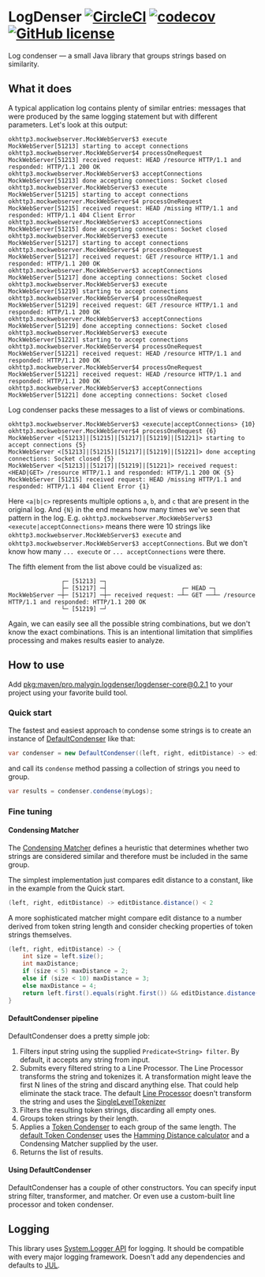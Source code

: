 # LogDenser [![CircleCI](https://dl.circleci.com/status-badge/img/gh/malyginvv/logdenser/tree/main.svg?style=shield)](https://dl.circleci.com/status-badge/redirect/gh/malyginvv/logdenser/tree/main) [![codecov](https://codecov.io/gh/malyginvv/logdenser/graph/badge.svg?token=JRST9RSKKX)](https://codecov.io/gh/malyginvv/logdenser) [![GitHub license](https://img.shields.io/badge/license-MIT-blue.svg)](https://raw.githubusercontent.com/malyginvv/logdenser/main/LICENSE)

Log condenser — a small Java library that groups strings based on similarity.

## What it does

A typical application log contains plenty of similar entries: messages that were produced by the same logging statement but with different parameters.
Let's look at this output:
```
okhttp3.mockwebserver.MockWebServer$3 execute
MockWebServer[51213] starting to accept connections
okhttp3.mockwebserver.MockWebServer$4 processOneRequest
MockWebServer[51213] received request: HEAD /resource HTTP/1.1 and responded: HTTP/1.1 200 OK
okhttp3.mockwebserver.MockWebServer$3 acceptConnections
MockWebServer[51213] done accepting connections: Socket closed
okhttp3.mockwebserver.MockWebServer$3 execute
MockWebServer[51215] starting to accept connections
okhttp3.mockwebserver.MockWebServer$4 processOneRequest
MockWebServer[51215] received request: HEAD /missing HTTP/1.1 and responded: HTTP/1.1 404 Client Error
okhttp3.mockwebserver.MockWebServer$3 acceptConnections
MockWebServer[51215] done accepting connections: Socket closed
okhttp3.mockwebserver.MockWebServer$3 execute
MockWebServer[51217] starting to accept connections
okhttp3.mockwebserver.MockWebServer$4 processOneRequest
MockWebServer[51217] received request: GET /resource HTTP/1.1 and responded: HTTP/1.1 200 OK
okhttp3.mockwebserver.MockWebServer$3 acceptConnections
MockWebServer[51217] done accepting connections: Socket closed
okhttp3.mockwebserver.MockWebServer$3 execute
MockWebServer[51219] starting to accept connections
okhttp3.mockwebserver.MockWebServer$4 processOneRequest
MockWebServer[51219] received request: GET /resource HTTP/1.1 and responded: HTTP/1.1 200 OK
okhttp3.mockwebserver.MockWebServer$3 acceptConnections
MockWebServer[51219] done accepting connections: Socket closed
okhttp3.mockwebserver.MockWebServer$3 execute
MockWebServer[51221] starting to accept connections
okhttp3.mockwebserver.MockWebServer$4 processOneRequest
MockWebServer[51221] received request: HEAD /resource HTTP/1.1 and responded: HTTP/1.1 200 OK
okhttp3.mockwebserver.MockWebServer$4 processOneRequest
MockWebServer[51221] received request: HEAD /resource HTTP/1.1 and responded: HTTP/1.1 200 OK
okhttp3.mockwebserver.MockWebServer$3 acceptConnections
MockWebServer[51221] done accepting connections: Socket closed
```
Log condenser packs these messages to a list of views or combinations.
```
okhttp3.mockwebserver.MockWebServer$3 <execute|acceptConnections> {10}
okhttp3.mockwebserver.MockWebServer$4 processOneRequest {6}
MockWebServer <[51213]|[51215]|[51217]|[51219]|[51221]> starting to accept connections {5}
MockWebServer <[51213]|[51215]|[51217]|[51219]|[51221]> done accepting connections: Socket closed {5}
MockWebServer <[51213]|[51217]|[51219]|[51221]> received request: <HEAD|GET> /resource HTTP/1.1 and responded: HTTP/1.1 200 OK {5}
MockWebServer [51215] received request: HEAD /missing HTTP/1.1 and responded: HTTP/1.1 404 Client Error {1}
```
Here `<a|b|c>` represents multiple options `a`, `b`, and `c` that are present in the original log. 
And `{N}` in the end means how many times we've seen that pattern in the log.
E.g. `okhttp3.mockwebserver.MockWebServer$3 <execute|acceptConnections>` means there were 10 strings like 
`okhttp3.mockwebserver.MockWebServer$3 execute` and `okhttp3.mockwebserver.MockWebServer$3 acceptConnections`.
But we don't know how many `... execute` or `... acceptConnections` were there.

The fifth element from the list above could be visualized as:
```
               ┌─ [51213] ─┐
               ├─ [51217] ─┤                     ┌─ HEAD ─┐
MockWebServer ─┼─ [51217] ─┼─ received request: ─┴─ GET ──┴─ /resource HTTP/1.1 and responded: HTTP/1.1 200 OK
               └─ [51219] ─┘
```
Again, we can easily see all the possible string combinations, but we don't know the exact combinations.
This is an intentional limitation that simplifies processing and makes results easier to analyze.

## How to use
Add [pkg:maven/pro.malygin.logdenser/logdenser-core@0.2.1](https://central.sonatype.com/artifact/pro.malygin.logdenser/logdenser-core/overview) to your project using your favorite build tool.

### Quick start
The fastest and easiest approach to condense some strings is to create an instance of [DefaultCondenser](https://github.com/malyginvv/logdenser/blob/main/core/src/main/java/pro/malygin/logdenser/condenser/DefaultCondenser.java) like that:
```java
var condenser = new DefaultCondenser((left, right, editDistance) -> editDistance.distance() < 2);
```
and call its `condense` method passing a collection of strings you need to group.
```java
var results = condenser.condense(myLogs);
```

### Fine tuning
#### Condensing Matcher
The [Condensing Matcher](https://github.com/malyginvv/logdenser/blob/main/core/src/main/java/pro/malygin/logdenser/condenser/CondensingMatcher.java) defines a heuristic that determines whether two strings are considered similar and 
therefore must be included in the same group.

The simplest implementation just compares edit distance to a constant, like in the example from the Quick start.
```java
(left, right, editDistance) -> editDistance.distance() < 2
```
A more sophisticated matcher might compare edit distance to a number derived from token string length and 
consider checking properties of token strings themselves.
```java
(left, right, editDistance) -> {
    int size = left.size();
    int maxDistance;
    if (size < 5) maxDistance = 2;
    else if (size < 10) maxDistance = 3;
    else maxDistance = 4;
    return left.first().equals(right.first()) && editDistance.distance() < maxDistance;
}
```

#### DefaultCondenser pipeline
DefaultCondenser does a pretty simple job:
1. Filters input string using the supplied `Predicate<String> filter`. By default, it accepts any string from input.
2. Submits every filtered string to a Line Processor. 
The Line Processor transforms the string and tokenizes it. 
A transformation might leave the first N lines of the string and discard anything else. That could help eliminate the stack trace. 
The default [Line Processor](https://github.com/malyginvv/logdenser/blob/main/core/src/main/java/pro/malygin/logdenser/processor/LineProcessor.java) doesn't transform the string and uses the [SingleLevelTokenizer](https://github.com/malyginvv/logdenser/blob/main/core/src/main/java/pro/malygin/logdenser/tokenizer/SingleLevelTokenizer.java)
3. Filters the resulting token strings, discarding all empty ones.
4. Groups token strings by their length.
5. Applies a [Token Condenser](https://github.com/malyginvv/logdenser/blob/main/core/src/main/java/pro/malygin/logdenser/condenser/TokenCondenser.java) to each group of the same length. 
The [default Token Condenser](https://github.com/malyginvv/logdenser/blob/main/core/src/main/java/pro/malygin/logdenser/condenser/SameLengthTokenCondenser.java) uses the [Hamming Distance calculator](https://github.com/malyginvv/logdenser/blob/main/core/src/main/java/pro/malygin/logdenser/distance/HammingDistanceCalculator.java) and a Condensing Matcher supplied by the user.
6. Returns the list of results. 

#### Using DefaultCondenser
DefaultCondenser has a couple of other constructors. You can specify input string filter, transformer, and matcher.
Or even use a custom-built line processor and token condenser. 

## Logging
This library uses [System.Logger API](https://docs.oracle.com/en/java/javase/17/docs/api/java.base/java/lang/System.Logger.html) for logging. 
It should be compatible with every major logging framework. Doesn't add any dependencies and defaults to [JUL](https://docs.oracle.com/en/java/javase/17/docs/api/java.logging/java/util/logging/package-summary.html).